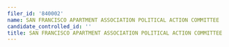```yaml
---
filer_id: '840002'
name: SAN FRANCISCO APARTMENT ASSOCIATION POLITICAL ACTION COMMITTEE
candidate_controlled_id: ''
title: SAN FRANCISCO APARTMENT ASSOCIATION POLITICAL ACTION COMMITTEE
---
```

